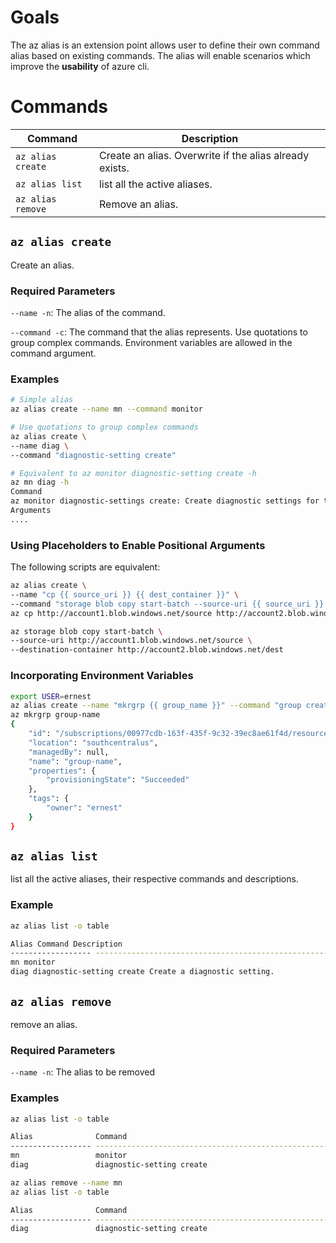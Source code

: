# Goals
The az alias is an extension point allows user to define their own command alias based on existing commands. The alias will enable scenarios which improve the **usability** of azure cli.
# Commands
| Command | Description |
| ----------------- | ------------------------------------------------------- |
| `az alias create` | Create an alias. Overwrite if the alias already exists. |
| `az alias list`   | list all the active aliases. |
| `az alias remove` | Remove an alias. |
## `az alias create`
Create an alias.
### Required Parameters
`--name -n`: The alias of the command.

`--command -c`: The command that the alias represents. Use quotations to group complex commands. Environment variables are allowed in the command argument.

### Examples
```bash
# Simple alias
az alias create --name mn --command monitor

# Use quotations to group complex commands
az alias create \
--name diag \
--command "diagnostic-setting create"

# Equivalent to az monitor diagnostic-setting create -h
az mn diag -h
Command
az monitor diagnostic-settings create: Create diagnostic settings for the specified resource.
Arguments
....
```
### Using Placeholders to Enable Positional Arguments
The following scripts are equivalent:
```bash
az alias create \
--name "cp {{ source_uri }} {{ dest_container }}" \
--command "storage blob copy start-batch --source-uri {{ source_uri }} --destination-container {{ dest_container }}"
az cp http://account1.blob.windows.net/source http://account2.blob.windows.net/dest
```
```bash
az storage blob copy start-batch \
--source-uri http://account1.blob.windows.net/source \
--destination-container http://account2.blob.windows.net/dest
```
### Incorporating Environment Variables
``` bash
export USER=ernest
az alias create --name "mkrgrp {{ group_name }}" --command "group create -n {{ group_name }} --tags owner=\$USER"
az mkrgrp group-name
{
    "id": "/subscriptions/00977cdb-163f-435f-9c32-39ec8ae61f4d/resourceGroups/group-name",
    "location": "southcentralus",
    "managedBy": null,
    "name": "group-name",
    "properties": {
        "provisioningState": "Succeeded"
    },
    "tags": {
        "owner": "ernest"
    }
}
```
## `az alias list`
list all the active aliases, their respective commands and descriptions.
### Example
```bash
az alias list -o table

Alias Command Description
------------------ ------------------------------------------------------------ -----------
mn monitor
diag diagnostic-setting create Create a diagnostic setting.
```
## `az alias remove`
remove an alias.
### Required Parameters
`--name -n`: The alias to be removed
### Examples
```bash
az alias list -o table

Alias              Command
------------------ ------------------------------------------------------------
mn                 monitor
diag               diagnostic-setting create

az alias remove --name mn
az alias list -o table

Alias              Command
------------------ ------------------------------------------------------------
diag               diagnostic-setting create
```
